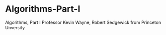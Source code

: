 # Algorithms-Part-I
Algorithms, Part I  Professor Kevin Wayne, Robert Sedgewick from Princeton Unversity
